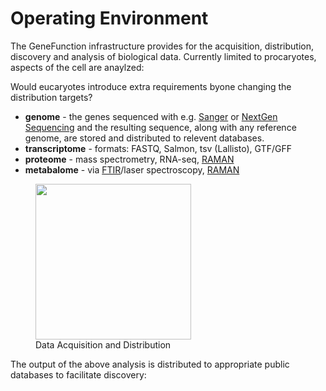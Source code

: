 # Operating Environment

The GeneFunction infrastructure provides for the acquisition, distribution, discovery and analysis of biological data.
Currently limited to procaryotes, aspects of the cell are anaylzed:

<aside class="issue" data-number="1" title="eucaryotes?">Would eucaryotes introduce extra requirements byone changing the distribution targets?
</aside>

* **genome** - the genes sequenced with e.g. [Sanger](https://en.wikipedia.org/wiki/Sanger_sequencing) or [NextGen Sequencing](https://en.wikipedia.org/wiki/DNA_sequencing#Next-generation_methods) and the resulting sequence, along with any reference genome, are stored and distributed to relevent databases.
* **transcriptome** - formats: FASTQ, Salmon, tsv (Lallisto), GTF/GFF
* **proteome** - mass spectrometry, RNA-seq, [RAMAN](https://en.wikipedia.org/wiki/Raman_spectroscopy)
* **metabalome** - via [FTIR](https://en.wikipedia.org/wiki/Fourier-transform_infrared_spectroscopy)/laser spectroscopy, [RAMAN](https://en.wikipedia.org/wiki/Raman_spectroscopy)

<figure>
<img width="249" alt="" src="op-env.dia.png">
<figcaption>Data Acquisition and Distribution</figcaption>
</figure>

The output of the above analysis is distributed to appropriate public databases to facilitate discovery:

